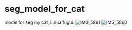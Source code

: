 # seg_model_for_cat
model for seg my cat, Lihua fugui.
![IMG_5861](https://user-images.githubusercontent.com/29834982/205548273-969a612c-6d98-423e-ac4c-87160874e433.JPG)
![IMG_5860](https://user-images.githubusercontent.com/29834982/205548287-af266d24-5024-4080-baa7-d8999f1a4d87.JPG)
